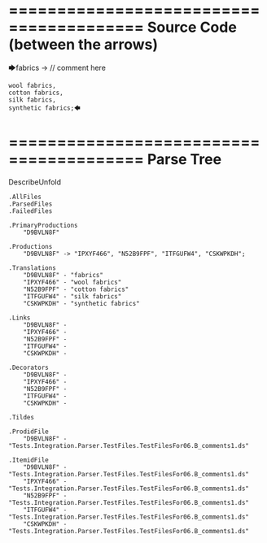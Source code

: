 ========================================
Source Code (between the arrows)
========================================

🡆fabrics -> // comment here

    wool fabrics,
    cotton fabrics,
    silk fabrics,
    synthetic fabrics;🡄

========================================
Parse Tree
========================================
DescribeUnfold

    .AllFiles
    .ParsedFiles
    .FailedFiles

    .PrimaryProductions
        "D9BVLN8F" 

    .Productions
        "D9BVLN8F" -> "IPXYF466", "N52B9FPF", "ITFGUFW4", "CSKWPKDH";

    .Translations
        "D9BVLN8F" - "fabrics"
        "IPXYF466" - "wool fabrics"
        "N52B9FPF" - "cotton fabrics"
        "ITFGUFW4" - "silk fabrics"
        "CSKWPKDH" - "synthetic fabrics"

    .Links
        "D9BVLN8F" - 
        "IPXYF466" - 
        "N52B9FPF" - 
        "ITFGUFW4" - 
        "CSKWPKDH" - 

    .Decorators
        "D9BVLN8F" - 
        "IPXYF466" - 
        "N52B9FPF" - 
        "ITFGUFW4" - 
        "CSKWPKDH" - 

    .Tildes

    .ProdidFile
        "D9BVLN8F" - "Tests.Integration.Parser.TestFiles.TestFilesFor06.B_comments1.ds"

    .ItemidFile
        "D9BVLN8F" - "Tests.Integration.Parser.TestFiles.TestFilesFor06.B_comments1.ds"
        "IPXYF466" - "Tests.Integration.Parser.TestFiles.TestFilesFor06.B_comments1.ds"
        "N52B9FPF" - "Tests.Integration.Parser.TestFiles.TestFilesFor06.B_comments1.ds"
        "ITFGUFW4" - "Tests.Integration.Parser.TestFiles.TestFilesFor06.B_comments1.ds"
        "CSKWPKDH" - "Tests.Integration.Parser.TestFiles.TestFilesFor06.B_comments1.ds"

